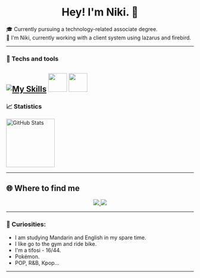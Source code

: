 <h1 align="center">Hey! I'm Niki. 👋</h1>

<p>
  🎓 Currently pursuing a technology-related associate degree.<br>
  🤖 I'm Niki, currently working with a client system using lazarus and firebird.
</p>

---

### 🚀 Techs and tools

[![My Skills](https://skillicons.dev/icons?i=html,css,js,c,php,mysql)](https://skillicons.dev)
<img src="https://roxyfrangutierrezblog.wordpress.com/wp-content/uploads/2015/03/lazarus_logo_new.png" width="50px"/>
<img src="https://mastigado.wordpress.com/wp-content/uploads/2021/06/firebird.png" width="50px"/>
---

### 📈 Statistics
<img 
      align="rigth" 
      alt="GitHub Stats" 
      height="130" 
      src="https://github-readme-stats.vercel.app/api/top-langs/?username=NikiMorona&theme=transparent&layout=compact&langs_count=10" 
  />
  
---

## 🌐 Where to find me

<p align="center">
  <a href="https://github.com/NikiMorona" target="_blank">
    <img src="https://img.shields.io/badge/-GitHub-181717?style=for-the-badge&logo=github&logoColor=white">
  </a>
  <a href="mailto:nicoleerthalmorona@gmail.com" target="_blank">
    <img src="https://img.shields.io/badge/-Gmail-D14836?style=for-the-badge&logo=gmail&logoColor=white">
  </a>
</p>

---

### 🔭 Curiosities:
- I am studying Mandarin and English in my spare time.
- I like go to the gym and ride bike.
- I'm a tifosi - 16/44.
- Pokémon.
- POP, R&B, Kpop...
---
